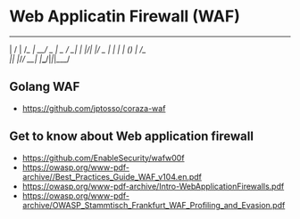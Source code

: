 # Web Applicatin Firewall (WAF)
   __  __   _ _____ ___ ___  ___  ___ 
 |  \/  | /_\_   _| __/ _ \| _ \/ __|
 | |\/| |/ _ \| | | _| (_) |   /\__ \
 |_|  |_/_/ \_\_| |___\___/|_|_\|___/
 
 ## Golang WAF
 * https://github.com/jptosso/coraza-waf
 
 ## Get to know about Web application firewall
* https://github.com/EnableSecurity/wafw00f
* https://owasp.org/www-pdf-archive//Best_Practices_Guide_WAF_v104.en.pdf
* https://owasp.org/www-pdf-archive/Intro-WebApplicationFirewalls.pdf
* https://owasp.org/www-pdf-archive/OWASP_Stammtisch_Frankfurt_WAF_Profiling_and_Evasion.pdf
